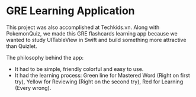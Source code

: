 # GRE Learning Application

This project was also accomplished at Techkids.vn. Along with PokemonQuiz, we made this GRE flashcards learning app because we wanted to study UITableView in Swift and build something more attractive than Quizlet.

The philosophy behind the app:
* It had to be simple, friendly colorful and easy to use.
* It had the learning process: Green line for Mastered Word (Right on first try), Yellow for Reviewing (Right on the second try), Red for Learning (Every wrong).
